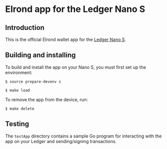 # Elrond app for the Ledger Nano S

## Introduction

This is the official Elrond wallet app for the [Ledger Nano S](https://www.ledgerwallet.com/products/ledger-nano-s).

## Building and installing

To build and install the app on your Nano S, you must first set up the environment:

```$ source prepare-devenv s```

```$ make load```

To remove the app from the device, run:

```$ make delete```

## Testing

The `testApp` directory contains a sample Go program for interacting with the app on your Ledger and sending/signing transactions.
